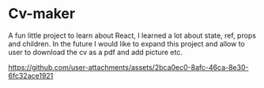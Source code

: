 # Cv-maker

A fun little project to learn about React, I learned a lot about state, ref, props and children. In the future I would like to expand this project
and allow to user to download the cv as a pdf and add picture etc.





https://github.com/user-attachments/assets/2bca0ec0-8afc-46ca-8e30-6fc32ace1921


